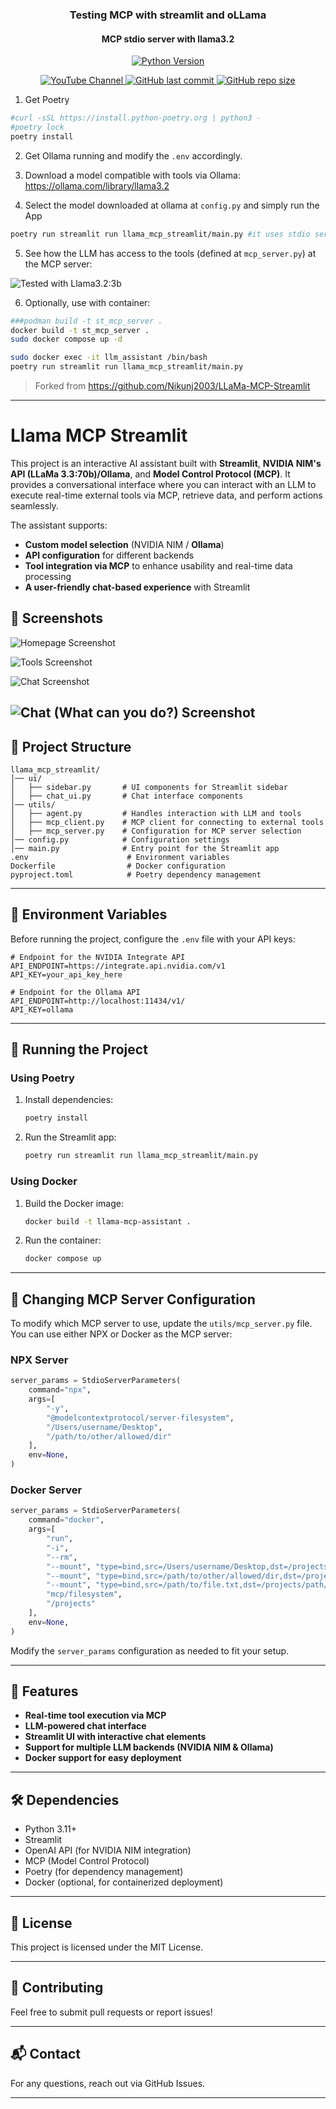 <div align="center">
  <h3>Testing MCP with streamlit and oLLama</h3>
</div>

<div align="center">
  <h4>MCP stdio server with llama3.2</h4>
</h3>
</div>

<div align="center">
  <!-- <a href="https://github.com/JAlcocerT/Streamlit-MultiChat/actions/workflows/Streamlit_GHA_MultiArch.yml" style="margin-right: 5px;">
    <img alt="GH Actions Workflow" src="https://github.com/JAlcocerT/Streamlit-MultiChat/actions/workflows/Streamlit_GHA_MultiArch.yml/badge.svg" />
  </a> -->

  <a href="https://www.python.org/downloads/release/python-310">
    <img alt="Python Version" src="https://img.shields.io/badge/python-3.10.12-blue.svg" />
  </a>

  <p align="center">

  <a href="https://youtube.com/@JAlcocerTech">
    <img alt="YouTube Channel" src="https://img.shields.io/badge/YouTube-Channel-red" />
  </a>

  <a href="https://github.com/JAlcocerT/LLaMa-MCP-Streamlit">
    <img alt="GitHub last commit" src="https://img.shields.io/github/last-commit/JAlcocerT/LLaMa-MCP-Streamlit" />
  </a>
  <a href="https://github.com/JAlcocerT/Streamlit-MultiChat">
    <img alt="GitHub repo size" src="https://img.shields.io/github/repo-size/JAlcocerT/LLaMa-MCP-Streamlit" />
  </a>
</p>
</div>


1. Get Poetry

```sh
#curl -sSL https://install.python-poetry.org | python3 -
#poetry lock
poetry install
```

2. Get Ollama running and modify the `.env` accordingly.

3. Download a model compatible with tools via Ollama: https://ollama.com/library/llama3.2

4. Select the model downloaded at ollama at `config.py` and simply run the App

```sh
poetry run streamlit run llama_mcp_streamlit/main.py #it uses stdio server
```

5. See how the LLM has access to the tools (defined at `mcp_server.py`) at the MCP server:

![Tested with Llama3.2:3b](screenshot/streamlit-ollama-mcp.png)

6. Optionally, use with container:

```sh
###podman build -t st_mcp_server .
docker build -t st_mcp_server .
sudo docker compose up -d

sudo docker exec -it llm_assistant /bin/bash
poetry run streamlit run llama_mcp_streamlit/main.py
```

> Forked from https://github.com/Nikunj2003/LLaMa-MCP-Streamlit

---

# Llama MCP Streamlit

This project is an interactive AI assistant built with **Streamlit**, **NVIDIA NIM's API (LLaMa 3.3:70b)/Ollama**, and **Model Control Protocol (MCP)**. It provides a conversational interface where you can interact with an LLM to execute real-time external tools via MCP, retrieve data, and perform actions seamlessly.

The assistant supports:

- **Custom model selection** (NVIDIA NIM / **Ollama**)
- **API configuration** for different backends
- **Tool integration via MCP** to enhance usability and real-time data processing
- **A user-friendly chat-based experience** with Streamlit

## 📸 Screenshots

![Homepage Screenshot](screenshot/Screenshot1.png)

![Tools Screenshot](screenshot/Screenshot3.png)

![Chat Screenshot](screenshot/Screenshot2.png)

![Chat (What can you do?) Screenshot](screenshot/Screenshot4.png)
---

## 📁 Project Structure

```
llama_mcp_streamlit/
│── ui/
│   ├── sidebar.py       # UI components for Streamlit sidebar
│   ├── chat_ui.py       # Chat interface components
│── utils/
│   ├── agent.py         # Handles interaction with LLM and tools
│   ├── mcp_client.py    # MCP client for connecting to external tools
│   ├── mcp_server.py    # Configuration for MCP server selection
│── config.py            # Configuration settings
│── main.py              # Entry point for the Streamlit app
.env                      # Environment variables
Dockerfile                # Docker configuration
pyproject.toml            # Poetry dependency management
```

---

## 🔧 Environment Variables

Before running the project, configure the `.env` file with your API keys:

```
# Endpoint for the NVIDIA Integrate API
API_ENDPOINT=https://integrate.api.nvidia.com/v1
API_KEY=your_api_key_here

# Endpoint for the Ollama API
API_ENDPOINT=http://localhost:11434/v1/
API_KEY=ollama
```

---

## 🚀 Running the Project

### Using Poetry

1. Install dependencies:
   ```bash
   poetry install
   ```
2. Run the Streamlit app:
   ```bash
   poetry run streamlit run llama_mcp_streamlit/main.py
   ```

### Using Docker

1. Build the Docker image:
   ```bash
   docker build -t llama-mcp-assistant .
   ```
2. Run the container:
   ```bash
   docker compose up
   ```

---


## 🔄 Changing MCP Server Configuration

To modify which MCP server to use, update the `utils/mcp_server.py` file.
You can use either NPX or Docker as the MCP server:

### NPX Server

```python
server_params = StdioServerParameters(
    command="npx",
    args=[
        "-y",
        "@modelcontextprotocol/server-filesystem",
        "/Users/username/Desktop",
        "/path/to/other/allowed/dir"
    ],
    env=None,
)
```

### Docker Server

```python
server_params = StdioServerParameters(
    command="docker",
    args=[
        "run",
        "-i",
        "--rm",
        "--mount", "type=bind,src=/Users/username/Desktop,dst=/projects/Desktop",
        "--mount", "type=bind,src=/path/to/other/allowed/dir,dst=/projects/other/allowed/dir,ro",
        "--mount", "type=bind,src=/path/to/file.txt,dst=/projects/path/to/file.txt",
        "mcp/filesystem",
        "/projects"
    ],
    env=None,
)
```

Modify the `server_params` configuration as needed to fit your setup.

---

## 📌 Features

- **Real-time tool execution via MCP**
- **LLM-powered chat interface**
- **Streamlit UI with interactive chat elements**
- **Support for multiple LLM backends (NVIDIA NIM & Ollama)**
- **Docker support for easy deployment**

---

## 🛠 Dependencies

- Python 3.11+
- Streamlit
- OpenAI API (for NVIDIA NIM integration)
- MCP (Model Control Protocol)
- Poetry (for dependency management)
- Docker (optional, for containerized deployment)

---

## 📜 License

This project is licensed under the MIT License.

---

## 🤝 Contributing

Feel free to submit pull requests or report issues!

---

## 📬 Contact

For any questions, reach out via GitHub Issues.

---
